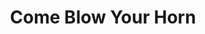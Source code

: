 ---
title: Come Blow Your Horn
year: 1963
opening_date: 1963-05-30
closing_date: 1963-06-08
layout: productions
featured_image: 
image_caption:
image_credit:
playbill:
category:
Theatre: Theatre Jacksonville
Venue: Little Theatre
cast:
  Alan Baker: Will Berdit
  Peggy Evans: Jeanne Solomon
  Buddy Baker: Rob Tinsley
  Mr. Baker: Marshall Grauer
  Connie Dayton: Carolyn Lieder
  Mrs. Baker: Ann Dobbie
  A Visitor: Mary Frances Thornhill
crew:
  Director: George Ballis
  Set Designer: Ben Jones
  Technical Director: Pete House
  Lighting Designer: Chase Ambler
  Stage Manager: Art Logan
  Assistant Stage Manager: Kristin Little 
  Lighting: Peggy Miller
  Sound: 
    - Marge Rocca
    - Madge Bruner
  Costumes: Frank Ridge
  Properties: 
    - Beverly Fink
    - Helen Cochran
    - Ellen Black
    - A. Ira Fink
    - Mary Frances Thornhill
    - Ted Weeks
    - Ed Poole
    - Eula Walters
    - Esther Barnes
  Make-Up: 
    - Thelma Mayeron
    - Mary Lee Berdit
  Construction and Painting: 
    - Diana Schuh
    - Bob Schuh
    - Larry Simmons
    - Charlotte Smotherman
    - John Thomson
    - Marshall Nazworth
    - Peggy Miller
    - Ellen Black
    - A.J. Marshall
    - Patricia Harper
    - Thelma Mayeron
    - A. Ira Fink
    - Judith Goodwin
    - Cathy Logan
    - Pete House
    - Joanne House
external_links:
---